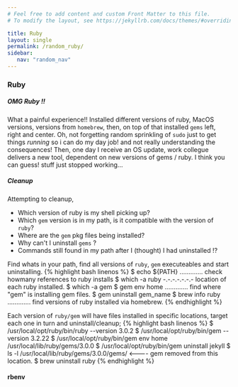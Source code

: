 ```yaml
---
# Feel free to add content and custom Front Matter to this file.
# To modify the layout, see https://jekyllrb.com/docs/themes/#overriding-theme-defaults

title: Ruby
layout: single
permalink: /random_ruby/
sidebar:
   nav: "random_nav"
---
```


### Ruby 
##### OMG Ruby !! 
What a painful experience!! Installed different versions of ruby, MacOS versions, versions from `homebrew`, then, 
 on top of that installed `gems` left, right and center. Oh, not forgetting random sprinkling of `sudo` just to get things _running_ so i can do my day job! and not really understanding the consequences!  Then, one day I receive an 
OS update, work collegue delivers a new tool, dependent on new versions of gems / ruby. I think you can guess! stuff
just stopped working...

##### Cleanup
Attempting to cleanup, 
* Which version of ruby is my shell picking up? 
* Which `gem` version is in my path, is it compatible with the version of `ruby`? 
* Where are the `gem` pkg files being installed?  
* Why can't I uninstall `gems` ? 
* Commands still found in my path after I (thought) I had uninstalled !?

Find whats in your path, find all versions of `ruby`, `gem` executeables and start uninstalling.
{% highlight bash linenos %}
$ echo ${PATH}   ............. check howmany references to ruby installs
$ which -a ruby  -.-.-.-.-.-.- location of each ruby installed.
$ which -a gem
$ gem env home   ............. find where "gem" is installing gem files.
$ gem uninstall gem_name
$ brew info ruby ............. find versions of ruby installed via homebrew.
{% endhighlight %}

Each version of `ruby/gem` will have files installed in specific locations, target each one in turn and uninstall/cleanup;
{% highlight bash linenos %}
$ /usr/local/opt/ruby/bin/ruby --version
3.0.2
$ /usr/local/opt/ruby/bin/gem --version
3.2.22
$ /usr/local/opt/ruby/bin/gem env home
/usr/local/lib/ruby/gems/3.0.0
$ /usr/local/opt/ruby/bin/gem uninstall jekyll
$ ls -l /usr/local/lib/ruby/gems/3.0.0/gems/          <---- gem removed from this location.
$ brew uninstall ruby
{% endhighlight %}

#### rbenv
